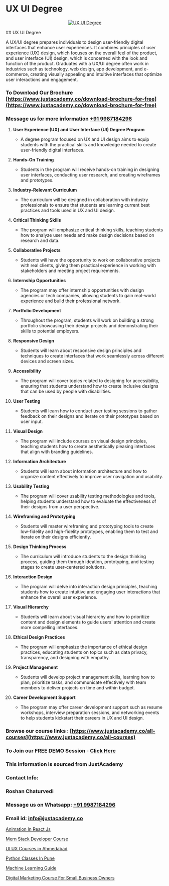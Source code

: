 # UX UI Degree

<p align="center">
  <a href="https://justacademy.co/all-courses">
    <img src="https://i.ibb.co/P5KtSQ2/ui-ux.png" alt="UX UI Degree">
  </a>
</p>
## UX UI Degree

A UX/UI degree prepares individuals to design user-friendly digital interfaces that enhance user experiences. It combines principles of user experience (UX) design, which focuses on the overall feel of the product, and user interface (UI) design, which is concerned with the look and function of the product. Graduates with a UX/UI degree often work in industries such as technology, web design, app development, and e-commerce, creating visually appealing and intuitive interfaces that optimize user interactions and engagement.
### To Download Our Brochure [https://www.justacademy.co/download-brochure-for-free](https://www.justacademy.co/download-brochure-for-free)
### Message us for more information [+91 9987184296](https://api.whatsapp.com/send?phone=919987184296)
1) **User Experience (UX) and User Interface (UI) Degree Program**
   - A degree program focused on UX and UI design aims to equip students with the practical skills and knowledge needed to create user-friendly digital interfaces.
  
2) **Hands-On Training**
   - Students in the program will receive hands-on training in designing user interfaces, conducting user research, and creating wireframes and prototypes.

3) **Industry-Relevant Curriculum**
   - The curriculum will be designed in collaboration with industry professionals to ensure that students are learning current best practices and tools used in UX and UI design.

4) **Critical Thinking Skills**
   - The program will emphasize critical thinking skills, teaching students how to analyze user needs and make design decisions based on research and data.

5) **Collaborative Projects**
   - Students will have the opportunity to work on collaborative projects with real clients, giving them practical experience in working with stakeholders and meeting project requirements.

6) **Internship Opportunities**
   - The program may offer internship opportunities with design agencies or tech companies, allowing students to gain real-world experience and build their professional network.

7) **Portfolio Development**
   - Throughout the program, students will work on building a strong portfolio showcasing their design projects and demonstrating their skills to potential employers.

8) **Responsive Design**
   - Students will learn about responsive design principles and techniques to create interfaces that work seamlessly across different devices and screen sizes.

9) **Accessibility**
   - The program will cover topics related to designing for accessibility, ensuring that students understand how to create inclusive designs that can be used by people with disabilities.

10) **User Testing**
    - Students will learn how to conduct user testing sessions to gather feedback on their designs and iterate on their prototypes based on user input.

11) **Visual Design**
    - The program will include courses on visual design principles, teaching students how to create aesthetically pleasing interfaces that align with branding guidelines.

12) **Information Architecture**
    - Students will learn about information architecture and how to organize content effectively to improve user navigation and usability.

13) **Usability Testing**
    - The program will cover usability testing methodologies and tools, helping students understand how to evaluate the effectiveness of their designs from a user perspective.

14) **Wireframing and Prototyping**
    - Students will master wireframing and prototyping tools to create low-fidelity and high-fidelity prototypes, enabling them to test and iterate on their designs efficiently.

15) **Design Thinking Process**
    - The curriculum will introduce students to the design thinking process, guiding them through ideation, prototyping, and testing stages to create user-centered solutions.

16) **Interaction Design**
    - The program will delve into interaction design principles, teaching students how to create intuitive and engaging user interactions that enhance the overall user experience.

17) **Visual Hierarchy**
    - Students will learn about visual hierarchy and how to prioritize content and design elements to guide users' attention and create more compelling interfaces.

18) **Ethical Design Practices**
    - The program will emphasize the importance of ethical design practices, educating students on topics such as data privacy, transparency, and designing with empathy.

19) **Project Management**
    - Students will develop project management skills, learning how to plan, prioritize tasks, and communicate effectively with team members to deliver projects on time and within budget.

20) **Career Development Support**
    - The program may offer career development support such as resume workshops, interview preparation sessions, and networking events to help students kickstart their careers in UX and UI design.

### Browse our course links : [https://www.justacademy.co/all-courses](https://www.justacademy.co/all-courses) 
### To Join our FREE DEMO Session - [Click Here](https://www.justacademy.co/register-for-course-demo)


### This information is sourced from JustAcademy
### Contact Info:
### Roshan Chaturvedi
### Message us on Whatsapp: [+91 9987184296](https://api.whatsapp.com/send?phone=919987184296)
### Email id: [info@justacademy.co](mailto:info@justacademy.co)
                
[Animation In React Js](https://www.linkedin.com/pulse/animation-react-js-justacademy-belfast-2r29e?trackingId=PmnpBhbsYLkkCuWHu9kImQ%3D%3D&lipi=urn%3Ali%3Apage%3Ad_flagship3_company_admin%3BZ5ESut9VQxyQx%2BjF%2F1FLaA%3D%3D)

[Mern Stack Developer Course](https://www.linkedin.com/pulse/mern-stack-developer-course-justacademy-coimbatore-sfm3c/)

[UI UX Courses in Ahmedabad](https://medium.com/@roneet705/ui-ux-courses-in-ahmedabad-ce486e82db7d)

[Python Classes In Pune](https://medium.com/@namusn/python-classes-in-pune-2f8d20065cd0)

[Machine Learning Guide](https://justacademyin.github.io/justacademy/machine-learning-guide)

[Digital Marketing Course For Small Business Owners](https://justacademyin.github.io/justacademy/digital-marketing-course-for-small-business-owners)

